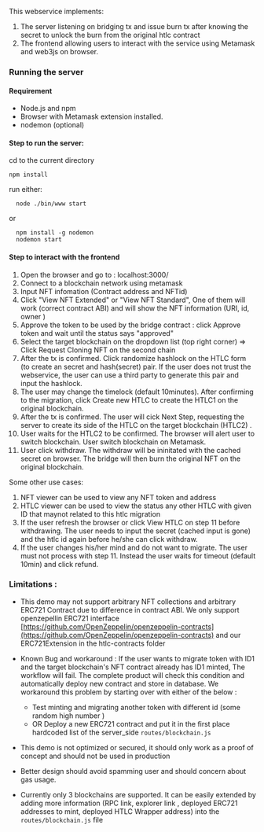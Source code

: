 This webservice implements:
1. The server listening on bridging tx and issue burn tx after knowing the secret to unlock the burn from the original htlc contract
2. The frontend allowing users to interact with the service using Metamask and web3js on browser. 

### Running the server 
#### Requirement
  * Node.js and npm
  * Browser with Metamask extension installed. 
  * nodemon (optional) 

#### Step to run the server: 
  
   cd to the current directory
  ```
  npm install
  ````
  run either: 
  ```
    node ./bin/www start
  ``` 
  or 
  
  ```
    npm install -g nodemon 
    nodemon start 
  ```
#### Step to interact with the frontend 

1. Open the browser and go to : localhost:3000/ 
2. Connect to a blockchain network using metamask 
3. Input NFT infomation (Contract address and NFTid) 
4. Click "View NFT Extended" or "View NFT Standard", One of them will work (correct contract ABI) and will show the NFT information (URI, id, owner )
5. Approve the token to be used by the bridge contract : click Approve token and wait until the status says "approved" 
6. Select the target blockchain on the dropdown list (top right corner) => Click Request Cloning NFT on the second chain  
7. After the tx is confirmed. Click randomize hashlock on the HTLC form (to create an secret and hash(secret) pair. If the user does not trust the webservice, the user can use a third party to generate this pair and input the hashlock. 
8. The user may change the timelock (default 10minutes). After confirming to the migration, click Create new HTLC  to create the HTLC1 on the original blockchain. 
9. After the tx is confirmed. The user will cick Next Step, requesting the server to create its side of the HTLC on the target blockchain (HTLC2) . 
10. User waits for the HTLC2 to be confirmed. The browser will alert user to switch blockchain. User switch blockchain on Metamask. 
11. User click withdraw. The withdraw will be ininitated with the cached secret on browser. The bridge will then burn the original NFT on the original blockchain. 

Some other use cases: 
1. NFT viewer can be used to view any NFT token and address 
2. HTLC viewer can be used to view the status any other HTLC with given ID that maynot related to this htlc migration 
3. If the user refresh the browser or click View HTLC on step 11 before withdrawing. The user needs to input the secret (cached input is gone) and the htlc id again before he/she can click withdraw. 
4. If the user changes his/her mind and do not want to migrate. The user must not process with step 11. Instead the user waits for timeout (default 10min) and click refund. 

### Limitations :
* This demo may not support arbitrary NFT collections and arbitrary ERC721 Contract due to difference in contract ABI. We only support openzepellin ERC721 interface [https://github.com/OpenZeppelin/openzeppelin-contracts](https://github.com/OpenZeppelin/openzeppelin-contracts) and our ERC721Extension in the htlc-contracts folder
* Known Bug and workaround : If the user wants to migrate token with ID1 and the target blockchain's NFT contract already has ID1 minted, The workflow will fail. The complete product will check this condition and automatically deploy new contract and store in database. We workaround this problem by starting over with either of the below : 
 
   * Test minting and migrating another token with different id (some random high number )
   * OR Deploy a new ERC721 contract and put it in the first place hardcoded list of the server_side `routes/blockchain.js` 
   
   
* This demo is not optimized or secured, it should only work as a proof of concept and should not be used in production
* Better design should avoid spamming user and should concern about gas usage. 
* Currently only 3 blockchains are supported. It can be easily extended by adding more information (RPC link, explorer link , deployed ERC721 addresses to mint, deployed HTLC Wrapper address) into the `routes/blockchain.js` file 

